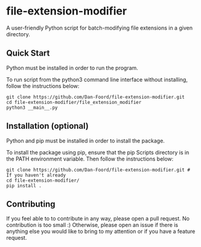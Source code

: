 # file-extension-modifier

A user-friendly Python script for batch-modifying file extensions in a given directory.

## Quick Start

Python must be installed in order to run the program.

To run script from the python3 command line interface without installing, follow the instructions below:

```shell
git clone https://github.com/Dan-Foord/file-extension-modifier.git
cd file-extension-modifier/file_extension_modifier
python3 __main__.py
```

## Installation (optional)

Python and pip must be installed in order to install the package.

To install the package using pip, ensure that the pip Scripts directory is in the PATH environment variable. Then follow the instructions below:

```shell
git clone https://github.com/Dan-Foord/file-extension-modifier.git # If you haven't already
cd file-extension-modifier/
pip install .
```

## Contributing

If you feel able to to contribute in any way, please open a pull request. No contribution is too small :)
Otherwise, please open an issue if there is anything else you would like to bring to my attention or if you have a feature request.